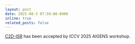 ```yaml
---
layout: post
date: 2025-08-3 07:59:00-0400
inline: true
related_posts: false
---
```


[C2D-ISR](https://arxiv.org/abs/2503.13740) has been accepted by ICCV 2025 AIGENS workshop.

